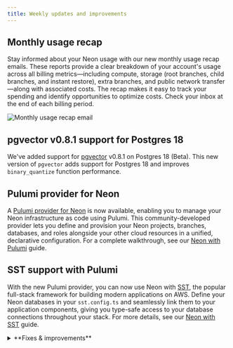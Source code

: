 ```yaml
---
title: Weekly updates and improvements
---
```


## Monthly usage recap

Stay informed about your Neon usage with our new monthly usage recap emails. These reports provide a clear breakdown of your account's usage across all billing metrics—including compute, storage (root branches, child branches, and instant restore), extra branches, and public network transfer—along with associated costs. The recap makes it easy to track your spending and identify opportunities to optimize costs. Check your inbox at the end of each billing period.

![Monthly usage recap email](/docs/changelog/monthly-usage-recap.png)

## pgvector v0.8.1 support for Postgres 18

We've added support for [pgvector](/docs/extensions/pgvector) v0.8.1 on Postgres 18 (Beta). This new version of `pgvector` adds support for Postgres 18 and improves `binary_quantize` function performance.

## Pulumi provider for Neon

A [Pulumi provider for Neon](https://www.pulumi.com/registry/packages/neon/api-docs/database/) is now available, enabling you to manage your Neon infrastructure as code using Pulumi. This community-developed provider lets you define and provision your Neon projects, branches, databases, and roles alongside your other cloud resources in a unified, declarative configuration. For a complete walkthrough, see our [Neon with Pulumi](/docs/guides/neon-pulumi) guide.

## SST support with Pulumi

With the new Pulumi provider, you can now use Neon with [SST](https://sst.dev/), the popular full-stack framework for building modern applications on AWS. Define your Neon databases in your `sst.config.ts` and seamlessly link them to your application components, giving you type-safe access to your database connections throughout your stack. For more details, see our [Neon with SST](/docs/guides/neon-sst) guide.

<details>
<summary>**Fixes & improvements**</summary>

- [Short bullet describing a fix or improvement.]
- [Another short bullet, if applicable.]

</details>

